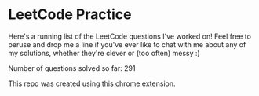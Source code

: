 # LeetCode Practice

Here's a running list of the LeetCode questions I've worked on! Feel free to peruse and drop me a line if you've ever like to chat with me about any of my solutions, whether they're clever or (too often) messy :)

Number of questions solved so far: 291

This repo was created using [this](https://github.com/QasimWani/LeetHub) chrome extension.
